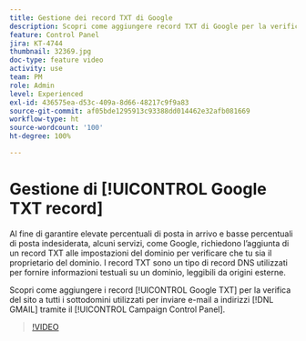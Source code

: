 ```yaml
---
title: Gestione dei record TXT di Google
description: Scopri come aggiungere record TXT di Google per la verifica del sito ai sottodomini utilizzati per inviare e-mail a indirizzi GMAIL tramite il Pannello di controllo Campaign.
feature: Control Panel
jira: KT-4744
thumbnail: 32369.jpg
doc-type: feature video
activity: use
team: PM
role: Admin
level: Experienced
exl-id: 436575ea-d53c-409a-8d66-48217c9f9a83
source-git-commit: af05bde1295913c93388dd014462e32afb081669
workflow-type: ht
source-wordcount: '100'
ht-degree: 100%

---
```


# Gestione di [!UICONTROL Google TXT record]

Al fine di garantire elevate percentuali di posta in arrivo e basse percentuali di posta indesiderata, alcuni servizi, come Google, richiedono l’aggiunta di un record TXT alle impostazioni del dominio per verificare che tu sia il proprietario del dominio. I record TXT sono un tipo di record DNS utilizzati per fornire informazioni testuali su un dominio, leggibili da origini esterne.

Scopri come aggiungere i record [!UICONTROL Google TXT] per la verifica del sito a tutti i sottodomini utilizzati per inviare e-mail a indirizzi [!DNL GMAIL] tramite il [!UICONTROL Campaign Control Panel].

>[!VIDEO](https://video.tv.adobe.com/v/32369?quality=12&learn=0n)
